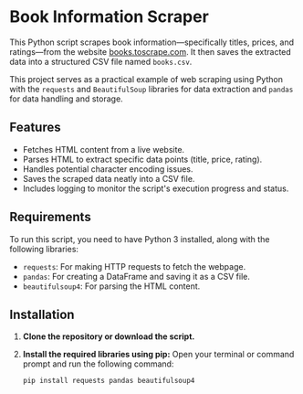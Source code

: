 # Book Information Scraper

This Python script scrapes book information—specifically titles, prices, and ratings—from the website [books.toscrape.com](http://books.toscrape.com/). It then saves the extracted data into a structured CSV file named `books.csv`.

This project serves as a practical example of web scraping using Python with the `requests` and `BeautifulSoup` libraries for data extraction and `pandas` for data handling and storage.

## Features

-   Fetches HTML content from a live website.
-   Parses HTML to extract specific data points (title, price, rating).
-   Handles potential character encoding issues.
-   Saves the scraped data neatly into a CSV file.
-   Includes logging to monitor the script's execution progress and status.

## Requirements

To run this script, you need to have Python 3 installed, along with the following libraries:

-   `requests`: For making HTTP requests to fetch the webpage.
-   `pandas`: For creating a DataFrame and saving it as a CSV file.
-   `beautifulsoup4`: For parsing the HTML content.

## Installation

1.  **Clone the repository or download the script.**

2.  **Install the required libraries using pip:**
    Open your terminal or command prompt and run the following command:
    ```bash
    pip install requests pandas beautifulsoup4
    ```

